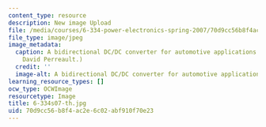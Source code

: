 ```yaml
---
content_type: resource
description: New image Upload
file: /media/courses/6-334-power-electronics-spring-2007/70d9cc56b8f4ac2e6c02abf910f70e23_6-334s07-th.jpg
file_type: image/jpeg
image_metadata:
  caption: A bidirectional DC/DC converter for automotive applications. (Image by
    David Perreault.)
  credit: ''
  image-alt: A bidirectional DC/DC converter for automotive applications.
learning_resource_types: []
ocw_type: OCWImage
resourcetype: Image
title: 6-334s07-th.jpg
uid: 70d9cc56-b8f4-ac2e-6c02-abf910f70e23
---
```

